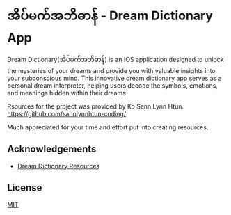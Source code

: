 
# အိပ်မက်အဘိဓာန် - Dream Dictionary App

Dream Dictionary(အိပ်မက်အဘိဓာန်) is an IOS application designed to unlock the mysteries of your dreams and provide you with valuable insights into your subconscious mind. This innovative dream dictionary app serves as a personal dream interpreter, helping users decode the symbols, emotions, and meanings hidden within their dreams.

Rsources for the project was provided by Ko Sann Lynn Htun.
https://github.com/sannlynnhtun-coding/

Much appreciated for your time and effort put into creating resources.

## Acknowledgements

- [Dream Dictionary Resources ](https://github.com/sannlynnhtun-coding/Dream-Dictionary?fbclid=IwAR10yQADqPJzK4A02kIqlpjhjtwFbbO3XXTveV8gIOJ7TLBRPjHYM9tPrDk)

## License

[MIT](https://choosealicense.com/licenses/mit/)


